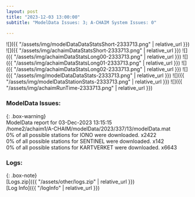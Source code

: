 ```yaml
---
layout: post
title: "2023-12-03 13:00:00"
subtitle: "ModelData Issues: 3; A-CHAIM System Issues: 0"

---
```


![]({{ "/assets/img/modelDataDataStatsShort-2333713.png" | relative_url }})
![]({{ "/assets/img/achaimDataStatsShort-2333713.png" | relative_url }})
![]({{ "/assets/img/achaimDataStatsLong00-2333713.png" | relative_url }})
![]({{ "/assets/img/achaimDataStatsLong01-2333713.png" | relative_url }})
![]({{ "/assets/img/achaimDataStatsLong02-2333713.png" | relative_url }})
![]({{ "/assets/img/modelDataDataStats-2333713.png" | relative_url }})
![]({{ "/assets/img/modelDataStationStats-2333713.png" | relative_url }})
![]({{ "/assets/img/achaimRunTime-2333713.png" | relative_url }})


### ModelData Issues:  
  
{: .box-warning}  
 ModelData report for 03-Dec-2023 13:15:15   
 /home2/achaim1/A-CHAIM/modelData/2023/337/13/modelData.mat   
 0% of all possible stations for IONO were downloaded. x2422   
 0% of all possible stations for SENTINEL were downloaded. x142   
 0% of all possible stations for KARTVERKET were downloaded. x6643   
  


### Logs:  
  
{: .box-note}  
[Logs.zip]({{ "/assets/other/logs.zip" | relative_url }})  
[Log Info]({{ "/logInfo" | relative_url }})  
